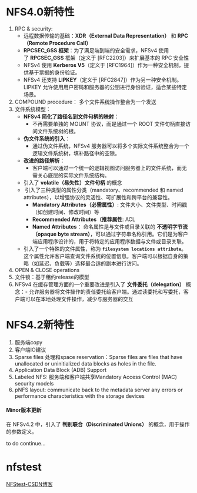 # NFS4.0新特性
1. RPC & security: 
	-  远程数据传输的基础：**XDR（External Data Representation）** 和 **RPC（Remote Procedure Call）**
	- **RPCSEC_GSS 框架**：为了满足端到端的安全需求，NFSv4 使用了 **RPCSEC_GSS** 框架（定义于 [RFC2203]）来扩展基本的 RPC 安全性
	- NFSv4 使用 **Kerberos V5**（定义于 [RFC1964]）作为一种安全机制，提供基于票据的身份验证。
	- NFSv4 还支持 **LIPKEY**（定义于 [RFC2847]）作为另一种安全机制。LIPKEY 允许使用用户密码和服务器的公钥进行身份验证，适合某些特定场景。
2.  COMPOUND procedure： 多个文件系统操作整合为一个发送
3. 文件系统模型：
	 - **NFSv4 简化了路径名到文件句柄的映射**：
	    - 不再需要单独的 MOUNT 协议，而是通过一个 ROOT 文件句柄直接访问文件系统树的根。
	- **伪文件系统的引入**：
	    - 通过伪文件系统，NFSv4 服务器可以将多个实际文件系统整合为一个逻辑文件系统树，填补路径中的空隙。
	- **改进的路径解析**：
	    - 客户端可以通过一个统一的逻辑视图访问服务器上的文件系统，而无需关心底层的实际文件系统结构。
	+ 引入了 **volatile（易失性）文件句柄** 的概念
	+  引入了三种类型的属性分类（mandatory、recommended 和 named attributes），以增强协议的灵活性、可扩展性和跨平台的兼容性。
		+ **Mandatory Attributes（必需属性）**: 文件大小、文件类型、时间戳（如创建时间、修改时间）等
		+ **Recommended Attributes（推荐属性**: ACL
		+ **Named Attributes**： 命名属性是与文件或目录关联的 **不透明字节流（opaque byte stream）**，可以通过字符串名称引用。它们是为客户端应用程序设计的，用于将特定的应用程序数据与文件或目录关联。
	- 引入了一个特殊的文件属性，称为 **`filesystem locations attribute`**。这个属性允许客户端查询文件系统的位置信息。客户端可以根据自身的策略（如延迟、负载等）选择最合适的副本进行访问。
4. OPEN & CLOSE operations
5. 文件锁：基于租约release的模型
6. NFSv4 在缓存管理方面的一个重要改进是引入了 **文件委托（delegation）** 概念：- 允许服务器将文件操作的责任委托给客户端。通过读委托和写委托，客户端可以在本地处理文件操作，减少与服务器的交互
# NFS4.2新特性
1. 服务端copy
2. 客户端IO建议
3. Sparse files 处理和space reservation：Sparse files  are files that have unallocated or uninitialized data blocks as holes in the file.
4. Application Data Block (ADB) Support
5. Labeled NFS: 服务端和客户端共享Mandatory Access Control (MAC) security models
6. pNFS layout: communicate back to the metadata server
   any errors or performance characteristics with the storage devices

#### Minor版本更新
在 NFSv4.2 中，引入了 **判别联合（Discriminated Unions）** 的概念，用于操作的参数定义。

to do continue...

# nfstest
[NFStest-CSDN博客](https://blog.csdn.net/QTM_Gitee/article/details/133858361)